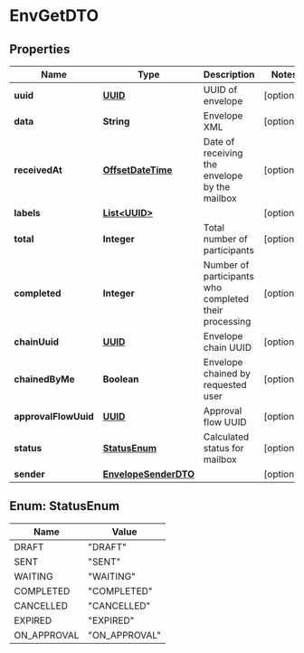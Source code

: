 # EnvGetDTO

## Properties
Name | Type | Description | Notes
------------ | ------------- | ------------- | -------------
**uuid** | [**UUID**](UUID.md) | UUID of envelope |  [optional]
**data** | **String** | Envelope XML |  [optional]
**receivedAt** | [**OffsetDateTime**](OffsetDateTime.md) | Date of receiving the envelope by the mailbox |  [optional]
**labels** | [**List&lt;UUID&gt;**](UUID.md) |  |  [optional]
**total** | **Integer** | Total number of participants |  [optional]
**completed** | **Integer** | Number of participants who completed their processing |  [optional]
**chainUuid** | [**UUID**](UUID.md) | Envelope chain UUID |  [optional]
**chainedByMe** | **Boolean** | Envelope chained by requested user |  [optional]
**approvalFlowUuid** | [**UUID**](UUID.md) | Approval flow UUID |  [optional]
**status** | [**StatusEnum**](#StatusEnum) | Calculated status for mailbox |  [optional]
**sender** | [**EnvelopeSenderDTO**](EnvelopeSenderDTO.md) |  |  [optional]

<a name="StatusEnum"></a>
## Enum: StatusEnum
Name | Value
---- | -----
DRAFT | &quot;DRAFT&quot;
SENT | &quot;SENT&quot;
WAITING | &quot;WAITING&quot;
COMPLETED | &quot;COMPLETED&quot;
CANCELLED | &quot;CANCELLED&quot;
EXPIRED | &quot;EXPIRED&quot;
ON_APPROVAL | &quot;ON_APPROVAL&quot;
